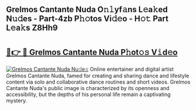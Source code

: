 ## Grelmos Cantante Nuda O𝚗𝚕yf𝚊ns L𝚎a𝚔ed N𝚞𝚍es - Part-4zb P𝚑𝚘tos Vi𝚍𝚎o - H𝚘𝚝 Part L𝚎a𝚔s Z8Hh9

# <h2><a href="http://kf2xcmr.oniu.top/?m=Grelmos+Cantante+Nuda">🔗👉 🔴 Grelmos Cantante Nuda P𝚑ot𝚘𝚜 V𝚒d𝚎o</a></h2>

[![Grelmos Cantante Nuda Nu𝚍e𝚜](https://i.imgur.com/0qMVB7G.gif)](http://kf2xcmr.oniu.top/?m=Grelmos+Cantante+Nuda)
Online entertainer and digital artist Grelmos Cantante Nuda, famed for creating and sharing dance and lifestyle content via solo and collaborative dance routines and short videos. Grelmos Cantante Nuda's public image is characterized by its openness and accessibility, but the depths of his personal life remain a captivating mystery.  
